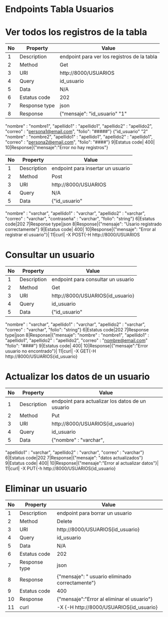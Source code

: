 # Endpoints Tabla Usuarios

# Ver todos los registros de la tabla


|         No       |Property                    |Value                      |
|----------------|-------------------------------|-------
1|Description|endpoint para ver los registros de la tabla|
|2      |Method            |Get    |
|3|URI    |http://8000/USUARIOS|
|4|Query|  id_usuario
|5|Data | N/A
6|Estatus code|202
7|Response type|json
8|Response|{"mensaje": "id_usuario" "1"
"nombre" : "nombre1",
"apellido1" : "apellido1",
"apellido2" : "apellido2",
"correo" : "persona1@email.com",
"folio": "#####"}
{"id_usuario" "2"
"nombre" : "nombre2",
"apellido1" : "apellido1",
"apellido2" : "apellido1",
"correo" : "persona2@email.com",
"folio": "####"}
9|Estatus code| 400|
10|Response|{"mensaje":"Error no hay registros"}


|         No       |Property                    |Value                      |
|----------------|-------------------------------|-------
1|Description|endpoint para insertar un usuario |
|2      |Method            |Post           |
|3|URI    |http://8000/USUARIOS||
|4|Query|N/A
|5|Data |{"id_usuario"
"nombre" : "varchar",
"apellido1" : "varchar",
"apellido2" : "varchar",
"correo" : "varchar",
"contraseña" : "varchar",
"folio": "string"}
6|Estatus code|202
7|Response type|json
8|Response|{"mensaje": "Usario registrado correctamente"}
9|Estatus code| 400|
10|Response|{"mensaje": "Error al registrar el usuario"}|
11|curl| -X POST{-H http://8000/USUARIOS

# Consultar un usuario


|         No       |Property                    |Value                      |
|----------------|-------------------------------|-------
1|Description|endpoint para consultar un usuario |
|2      |Method            |Get           |
|3|URI    |http://8000/USUARIOS{id_usuario}||
|4|Query|  id_usuario
|5|Data |{"id_usuario"
"nombre" : "varchar",
"apellido1" : "varchar",
"apellido2" : "varchar",
"correo" : "varchar",
"folio": "string"}
6|Estatus code|202
7|Response type|json
8|Response|{"mensaje": "nombre" : "nombre1",
"apellido1" : "apellido1",
"apellido2" : "apellido2",
"correo" : "nombre@email.com"
"folio": "####"}
9|Estatus code| 400|
10|Response|{"mensaje":"Error usuario no encontrado"}|
11|curl| -X  GET{-H http://8000/USUARIOS{id_usuario}

# Actualizar los datos de un usuario


|         No       |Property                    |Value                      |
|----------------|-------------------------------|-------
1|Description|endpoint para actualizar los datos de un usuario|
|2      |Method            |Put          |
|3|URI    |http://8000/USUARIOS{id_usuario}||
|4|Query|  id_usuario
|5|Data |{"nombre" : "varchar",
"apellido1" : "varchar",
"apellido2" : "varchar",
"correo" : "varchar"}
6|Estatus code|202
7|Response|{"mensaje": "datos actualizados"}
9|Estatus code| 400|
10|Response|{"mensaje":"Error al actualizar datos"}|
11|curl| -X PUT{-h http://8000/USUARIOS{id_usuario}

# Eliminar un usuario

|         No       |Property                    |Value                      |
|----------------|-------------------------------|-------
1|Description|endpoint para borrar un usuario|
|2      |Method            |Delete      |
|3|URI    |http://8000/USUARIOS{id_usuario}||
|4|Query|  id_usuario
|5|Data | N/A
6|Estatus code|202
7|Response type|json
8|Response|{"mensaje": " usuario eliminado correctamente"}
9|Estatus code| 400|
10|Response|{"mensaje":"Error  al eliminar el usuario"}
11|curl| -X {-H http://8000/USUARIOS{id_usuario}

